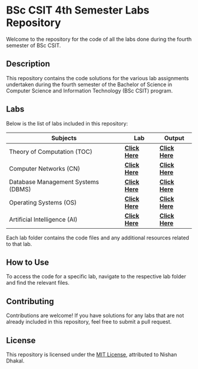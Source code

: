 # BSc CSIT 4th Semester Labs Repository

Welcome to the repository for the code of all the labs done during the fourth semester of BSc CSIT.

## Description

This repository contains the code solutions for the various lab assignments undertaken during the fourth semester of the Bachelor of Science in Computer Science and Information Technology (BSc CSIT) program.

## Labs

Below is the list of labs included in this repository:

| Subjects                           | Lab                                                                     | Output                                                                             |
| ---------------------------------- | ----------------------------------------------------------------------- | ---------------------------------------------------------------------------------- |
| Theory of Computation (TOC)        | **[Click Here](https://github.com/nishan023/4th-sem/tree/master/TOC)**  | **[Click Here ](https://drive.google.com/drive/folders/1JKL7890qrst?usp=sharing)** |
| Computer Networks (CN)             | **[Click Here](https://github.com/nishan023/4th-sem/tree/master/CN)**   | **[Click Here ](https://drive.google.com/drive/folders/1LMN2345opqr?usp=sharing)** |
| Database Management Systems (DBMS) | **[Click Here](https://github.com/nishan023/4th-sem/tree/master/DBMS)** | **[Click Here ](https://drive.google.com/drive/folders/1ABC5678efgh?usp=sharing)** |
| Operating Systems (OS)             | **[Click Here](https://github.com/nishan023/4th-sem/tree/master/OS)**   | **[Click Here ](https://drive.google.com/drive/folders/1XYZ1234abcd?usp=sharing)** |
| Artificial Intelligence (AI)       | **[Click Here](https://github.com/nishan023/4th-sem/tree/master/AI)**   | **[Click Here ](https://drive.google.com/drive/folders/1DEF9012ijkl?usp=sharing)** |

Each lab folder contains the code files and any additional resources related to that lab.

## How to Use

To access the code for a specific lab, navigate to the respective lab folder and find the relevant files.

## Contributing

Contributions are welcome! If you have solutions for any labs that are not already included in this repository, feel free to submit a pull request.

## License

This repository is licensed under the [MIT License](https://github.com/nishan023/3rd-sem/blob/master/LICENSE), attributed to Nishan Dhakal.
